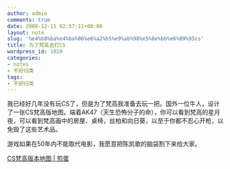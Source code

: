 ```yaml
---
author: admin
comments: true
date: 2008-12-11 02:57:11+00:00
layout: note
slug: '%e4%b8%ba%e4%ba%86%e6%a2%b5%e9%ab%98%e5%8e%bb%e6%89%93cs'
title: 为了梵高去打CS
wordpress_id: 1810
categories:
- notes
- 不好归类
tags:
- 不好归类
---
```


我已经好几年没有玩CS了，但是为了梵高我准备去玩一把。国外一位牛人，设计了一张CS梵高版地图。端着AK47（天生恐怖分子的命），你可以看到梵高的星月夜，可以看到梵高画中的房屋、桌椅，丝柏和向日葵，以至于你都不忍心开枪，以免毁了这些艺术品。  
  
游戏如果在50年内不能取代电影，我愿意把陈凯歌的脑袋割下来给大家。  
  




[CS梵高版本地图 | 煎蛋](http://jandan.net/2008/12/04/counterstrike-art.html)  


<blockquote></blockquote>
